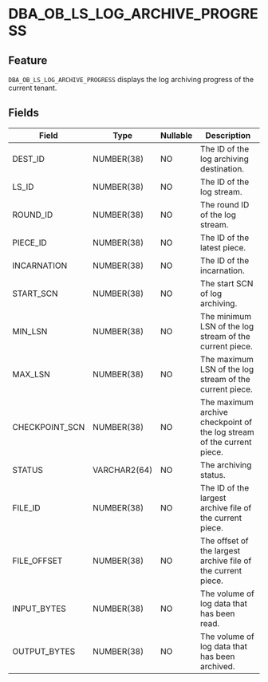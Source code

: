 # DBA_OB_LS_LOG_ARCHIVE_PROGRESS

## Feature

`DBA_OB_LS_LOG_ARCHIVE_PROGRESS` displays the log archiving progress of the current tenant. 

## Fields

| **Field** | **Type** | **Nullable** | Description |
| --- | --- | --- | --- |
| DEST_ID | NUMBER(38) | NO | The ID of the log archiving destination. |
| LS_ID | NUMBER(38) | NO | The ID of the log stream. |
| ROUND_ID | NUMBER(38) | NO | The round ID of the log stream. |
| PIECE_ID | NUMBER(38) | NO | The ID of the latest piece. |
| INCARNATION | NUMBER(38) | NO | The ID of the incarnation. |
| START_SCN | NUMBER(38) | NO | The start SCN of log archiving. |
| MIN_LSN | NUMBER(38) | NO | The minimum LSN of the log stream of the current piece. |
| MAX_LSN | NUMBER(38) | NO | The maximum LSN of the log stream of the current piece. |
| CHECKPOINT_SCN | NUMBER(38) | NO | The maximum archive checkpoint of the log stream of the current piece. |
| STATUS | VARCHAR2(64) | NO | The archiving status. |
| FILE_ID | NUMBER(38) | NO | The ID of the largest archive file of the current piece. |
| FILE_OFFSET | NUMBER(38) | NO | The offset of the largest archive file of the current piece. |
| INPUT_BYTES | NUMBER(38) | NO | The volume of log data that has been read. |
| OUTPUT_BYTES | NUMBER(38) | NO | The volume of log data that has been archived. |
